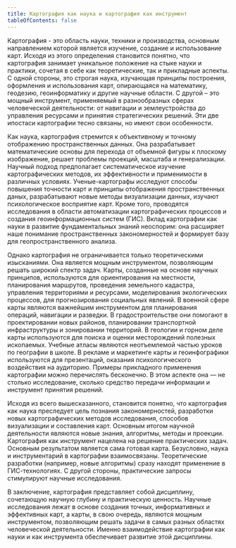 ```yaml
---
title: Картография как наука и картография как инструмент
tableOfContents: false
---
```


Картография - это область науки, техники и производства, основным направлением которой является изучение, создание и использование карт. Исходя из этого определения становится понятно, что картография занимает уникальное положение на стыке науки и практики, сочетая в себе как теоретические, так и прикладные аспекты. С одной стороны, это строгая наука, изучающая принципы построения, оформления и использования карт, опирающаяся на математику, геодезию, геоинформатику и другие научные области. С другой – это мощный инструмент, применяемый в разнообразных сферах человеческой деятельности: от навигации и землеустройства до управления ресурсами и принятия стратегических решений. Эти две ипостаси картографии тесно связаны, но имеют свои особенности.

Как наука, картография стремится к объективному и точному отображению пространственных данных. Она разрабатывает математические основы для перехода от объемной фигуры к плоскому изображение, решает проблемы проекций, масштаба и генерализации. Научный подход предполагает систематическое изучение картографических методов, их эффективности и применимости в различных условиях. Ученые-картографы исследуют способы повышения точности карт и принципы отображения пространственных даных, разрабатывают новые методы визуализации данных, изучают психологическое восприятие карт. Кроме того, проводятся исследования в области автоматизации картографических процессов и создания геоинформационных систем (ГИС). Вклад картографии как науки в развитие фундаментальных знаний неоспорим: она расширяет наше понимание пространственных закономерностей и формирует базу для геопространственного анализа.

Однако картография не ограничивается только теоретическими изысканиями. Она является мощным инструментом, позволяющим решать широкий спектр задач. Карты, созданные на основе научных принципов, используются для ориентирования на местности, планирования маршрутов, проведения земельного кадастра, управления территориями и ресурсами, моделирования экологических процессов, для прогнозирования социальных явлений. В военной сфере карты являются важнейшим инструментом для планирования операций, навигации и разведки. В градостроительстве они помогают в проектировании новых районов, планировании транспортной инфраструктуры и зонировании территорий. В геологии и горном деле карты используются для поиска и оценки месторождений полезных ископаемых. Учебные атласы являются неотъемлемой частью уроков по географии в школе. В рекламе и маркетинге карты и геоинфографики используются для презентаций, оказания психологического воздействия на аудиторию. Примеры прикладного применения картографии можно перечислять бесконечно. В этом аспекте она — не столько исследование, сколько средство передачи информации и инструмент принятия решений.

Исходя из всего вышесказанного, становится понятно, что картография как наука преследует цель познания закономерностей, разработки новых картографических методов исследования, способов визуализации и составления карт. Основным итогом научной деятельности являются новые знания, алгоритмы, методы и проекции. Картография как инструмент нацелена на решение практических задач. Основным результатом является сама готовая карта. Безусловно, наука и инструментарий в картографии взаимосвязаны. Теоретические разработки (например, новые алгоритмы) сразу находят применение в ГИС-технологиях. С другой стороны, практические запросы стимулируют научные исследования.

В заключение, картография представляет собой дисциплину, сочетающую научную глубину и практическую ценность. Научные исследования лежат в основе создания точных, информативных и эффективных карт, а карты, в свою очередь, являются мощным инструментом, позволяющим решать задачи в самых разных областях человеческой деятельности. Именно взаимодействие картографии как науки и как инструмента обеспечивает развитие этой дисциплины.
